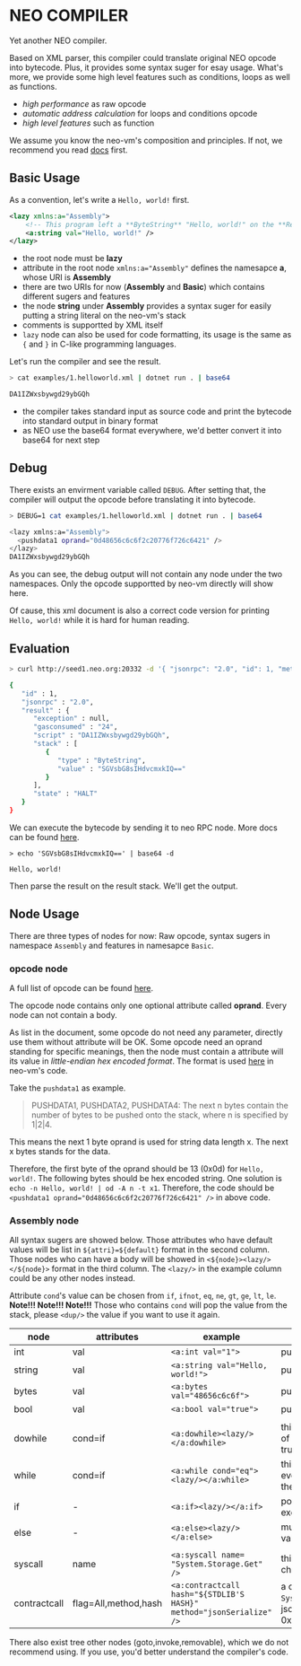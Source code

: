 # NEO COMPILER

Yet another NEO compiler.

Based on XML parser, this compiler could translate original NEO opcode into bytecode. Plus, it provides some syntax suger for esay usage. What's more, we provide some high level features such as conditions, loops as well as functions.

* *high performance* as raw opcode
* *automatic address calculation* for loops and conditions opcode
* *high level features* such as function

We assume you know the neo-vm's composition and principles. If not, we recommend you read [docs](https://docs.neo.org/docs/en-us/basic/neovm.html) first.

## Basic Usage

As a convention, let's write a `Hello, world!` first.

```xml
<lazy xmlns:a="Assembly">
    <!-- This program left a **ByteString** "Hello, world!" on the **ResultStack**. -->
    <a:string val="Hello, world!" />
</lazy>
```

* the root node must be **lazy**
* attribute in the root node `xmlns:a="Assembly"` defines the namesapce **a**, whose URI is **Assembly**
* there are two URIs for now (**Assembly** and **Basic**) which contains different sugers and features
* the node **string** under **Assembly** provides a syntax suger for easily putting a string literal on the neo-vm's stack
* comments is supportted by XML itself
* `lazy` node can also be used for code formatting, its usage is the same as `{` and `}` in C-like programming languages.

Let's run the compiler and see the result.

```sh
> cat examples/1.helloworld.xml | dotnet run . | base64

DA1IZWxsbywgd29ybGQh
```

* the compiler takes standard input as source code and print the bytecode into standard output in binary format
* as NEO use the base64 format everywhere, we'd better convert it into base64 for next step

## Debug

There exists an envirment variable called `DEBUG`. After setting that, the compiler will output the opcode before translating it into bytecode.

```sh
> DEBUG=1 cat examples/1.helloworld.xml | dotnet run . | base64

<lazy xmlns:a="Assembly">
  <pushdata1 oprand="0d48656c6c6f2c20776f726c6421" />
</lazy>
DA1IZWxsbywgd29ybGQh
```

As you can see, the debug output will not contain any node under the two namespaces. Only the opcode supportted by neo-vm directly will show here.

Of cause, this xml document is also a correct code version for printing `Hello, world!` while it is hard for human reading.

## Evaluation

```sh
> curl http://seed1.neo.org:20332 -d '{ "jsonrpc": "2.0", "id": 1, "method": "invokescript", "params": ["DA1IZWxsbywgd29ybGQh"] }'| json_pp

{
   "id" : 1,
   "jsonrpc" : "2.0",
   "result" : {
      "exception" : null,
      "gasconsumed" : "24",
      "script" : "DA1IZWxsbywgd29ybGQh",
      "stack" : [
         {
            "type" : "ByteString",
            "value" : "SGVsbG8sIHdvcmxkIQ=="
         }
      ],
      "state" : "HALT"
   }
}
```

We can execute the bytecode by sending it to neo RPC node. More docs can be found [here](https://docs.neo.org/docs/en-us/reference/rpc/latest-version/api/invokescript.html).

```
> echo 'SGVsbG8sIHdvcmxkIQ==' | base64 -d

Hello, world!
```

Then parse the result on the result stack. We'll get the output.

## Node Usage

There are three types of nodes for now: Raw opcode, syntax sugers in namespace `Assembly` and features in namesapce `Basic`.

### opcode node

A full list of opcode can be found [here](https://docs.neo.org/docs/en-us/reference/neo_vm.html).

The opcode node contains only one optional attribute called **oprand**. Every node can not contain a body.

As list in the document, some opcode do not need any parameter, directly use them without attribute will be OK. Some opcode need an oprand standing for specific meanings, then the node must contain a attribute will its value in *little-endian hex encoded format*. The format is used [here](https://github.com/neo-project/neo-vm/blob/5d6b5fed6b3e140d0a2b9b6a3cfc4720651d7e50/src/neo-vm/Instruction.cs#L79) in neo-vm's code.

Take the `pushdata1` as example.

> PUSHDATA1, PUSHDATA2, PUSHDATA4: The next n bytes contain the number of bytes to be pushed onto the stack, where n is specified by 1|2|4.

This means the next 1 byte oprand is used for string data length x. The next x bytes stands for the data.

Therefore, the first byte of the oprand should be 13 (0x0d) for `Hello, world!`. The following bytes should be hex encoded string. One solution is `echo -n Hello, world! | od -A n -t x1`. Therefore, the code should be `<pushdata1 oprand="0d48656c6c6f2c20776f726c6421" />` in above code.

### Assembly node

All syntax sugers are showed below. Those attributes who have default values will be list in `${attri}=${default}` format in the second column. Those nodes who can have a body will be showed in `<${node}><lazy/></${node}>` format in the third column. The `<lazy/>` in the example column could be any other nodes instead.

Attribute `cond`'s value can be chosen from `if`, `ifnot`, `eq`, `ne`, `gt`, `ge`, `lt`, `le`. **Note!!! Note!!! Note!!!** Those who contains `cond` will pop the value from the stack, please `<dup/>` the value if you want to use it again.

node  | attributes | example          | description
----- | ---------- | ---------------  | -------
int   | val        | `<a:int val="1">`  | put an **Integer** literal onto the evaluation stack
string| val        | `<a:string val="Hello, world!">` | put an **ByteString** literal onto the evaluation stack
bytes | val        | `<a:bytes val="48656c6c6f">`  | put an **Buffer** literal onto the evaluation stack
bool  | val        | `<a:bool val="true">`  | put an **Boolean** literal onto the evaluation stack
 | | |
dowhile | cond=if | `<a:dowhile><lazy/></a:dowhile>` | this constructs a dowhile loop in its body, in the end of every loop, it will pop a value on the stack, if it's true, the loop will continue
while | cond=if | `<a:while cond="eq"><lazy/></a:while>` | this constructs a while loop in its body, in the start of every loop, it will pop two values on the stack, if they're equal, the loop will continue
if | - | `<a:if><lazy/></a:if>` | pop a value on the stack, if it's true, the body will be executed, vice versa
else | - | `<a:else><lazy/></a:else>` | must used after the `if` node, will be executed if the value is not true
 | | |
syscall | name | `<a:syscall name= "System.Storage.Get" />` | this will construct a system call, the name can be chosen from [here](https://docs.neo.org/docs/en-us/reference/scapi/interop.html)
contractcall | flag=All,method,hash | `<a:contractcall hash="${STDLIB'S HASH}" method="jsonSerialize" />` | a convenience format for syscall `System.Contract.Call`, the example calls the stdlib's json serialize method, the hash hould be 0xacce6fd80d44e1796aa0c2c625e9e4e0ce39efc0

There also exist tree other nodes (goto,invoke,removable), which we do not recommend using. If you use, you'd better understand the compiler's code.

